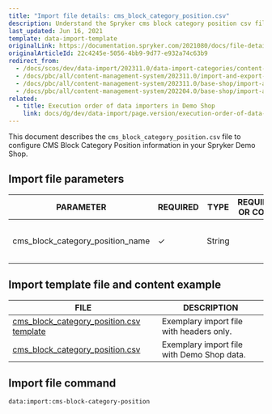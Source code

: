```yaml
---
title: "Import file details: cms_block_category_position.csv"
description: Understand the Spryker cms block category position csv file to configure CMS Block Category Position information in your Spryker Shop.
last_updated: Jun 16, 2021
template: data-import-template
originalLink: https://documentation.spryker.com/2021080/docs/file-details-cms-block-category-postioncsv
originalArticleId: 22c4245e-5056-4bb9-9d77-e932a74c63b9
redirect_from:
  - /docs/scos/dev/data-import/202311.0/data-import-categories/content-management/file-details-cms-block-category-postion.csv.html
  - /docs/pbc/all/content-management-system/202311.0/import-and-export-data/file-details-cms-block-category-postion.csv.html
  - /docs/pbc/all/content-management-system/202311.0/base-shop/import-and-export-data/file-details-cms-block-category-postion.csv.html
  - /docs/pbc/all/content-management-system/202204.0/base-shop/import-and-export-data/import-file-details-cms-block-category-postion.csv.html
related:
  - title: Execution order of data importers in Demo Shop
    link: docs/dg/dev/data-import/page.version/execution-order-of-data-importers.html
---
```


This document describes the `cms_block_category_position.csv` file to configure CMS Block Category Position information in your Spryker Demo Shop.

## Import file parameters



| PARAMETER | REQUIRED | TYPE | REQUIREMENTS OR COMMENTS | DESCRIPTION |
| --- | --- | --- | --- | --- |
| cms_block_category_position_name | &check; | String |  |Name of the CMS block category position.  |


## Import template file and content example



| FILE | DESCRIPTION |
| --- | --- |
| [cms_block_category_position.csv template](https://spryker.s3.eu-central-1.amazonaws.com/docs/Developer+Guide/Back-End/Data+Manipulation/Data+Ingestion/Data+Import/Data+Import+Categories/Content+Management/cms_block_category_position_template.csv) | Exemplary import file with headers only. |
| [cms_block_category_position.csv](https://spryker.s3.eu-central-1.amazonaws.com/docs/Developer+Guide/Back-End/Data+Manipulation/Data+Ingestion/Data+Import/Data+Import+Categories/Content+Management/cms_block_category_position.csv) | Exemplary import file with Demo Shop data. |

## Import file command

```bash
data:import:cms-block-category-position
```
